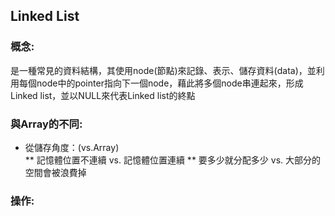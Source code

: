 ## Linked List
### 概念:         
   是一種常見的資料結構，其使用node(節點)來記錄、表示、儲存資料(data)，並利用每個node中的pointer指向下一個node，藉此將多個node串連起來，形成Linked list，並以NULL來代表Linked list的終點         
         
### 與Array的不同:
  * 從儲存角度：(vs.Array)     
    ** 記憶體位置不連續 vs. 記憶體位置連續
    ** 要多少就分配多少 vs. 大部分的空間會被浪費掉
### 操作:       

